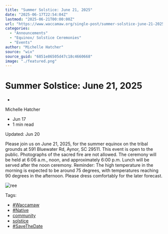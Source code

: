```yaml
---
title: "Summer Solstice: June 21, 2025"
date: "2025-06-17T22:54:04Z"
lastmod: "2025-06-21T00:00:00Z"
url: "https://www.waccamaw.org/single-post/summer-solstice-june-21-2025"
categories:
  - "Announcements"
  - "Equinox/ Solstice Ceremonies"
  - "Events"
author: "Michelle Hatcher"
source: "wix"
source_guid: "6851e86505d47c18c4660668"
image: "./featured.png"
---
```


# Summer Solstice: June 21, 2025

-

Michelle Hatcher
- Jun 17
- 1 min read

Updated: Jun 20

Please join us on June 21, 2025, for the summer equinox on the tribal grounds at 591 Bluewater Rd, Aynor, SC 29511. This event is open to the public. Photographs of the sacred fire are not allowed. The ceremony will be held at 6:06 a.m., noon, and approximately 6:00 p.m. Lunch will be served after the noon ceremony. Reminder: The high temperature in the morning is expected to be around 75 degrees, with temperatures reaching 90 degrees in the afternoon. Please dress comfortably for the later forecast.

![ree](https://static.wixstatic.com/media/98a108_bb4d0137d2ce418399da2f20957a2f19~mv2.png/v1/fill/w_49,h_63,al_c,q_85,usm_0.66_1.00_0.01,blur_2,enc_avif,quality_auto/98a108_bb4d0137d2ce418399da2f20957a2f19~mv2.png)

Tags:

- [#Waccamaw](https://www.waccamaw.org/updates/tags/waccamaw-1)
- [#Native](https://www.waccamaw.org/updates/tags/native-2)
- [community](https://www.waccamaw.org/updates/tags/community)
- [solstice](https://www.waccamaw.org/updates/tags/solstice)
- [#SaveTheDate](https://www.waccamaw.org/updates/tags/savethedate)

